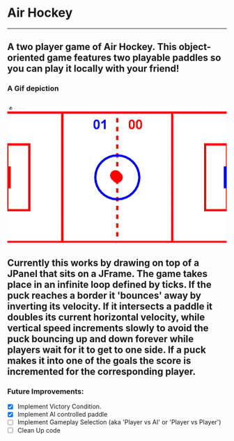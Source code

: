 # Air Hockey
---
A two player game of Air Hockey. This object-oriented game features two playable paddles so you can play it locally with your friend!
---
### A Gif depiction
![Air Hockey GIF](https://github.com/Jacob-Lillywhite/AirHockey/blob/master/Screenshots/AirHockey.gif)
---
Currently this works by drawing on top of a JPanel that sits on a JFrame. The game takes place in an infinite loop defined by ticks. If the puck reaches a border it 'bounces' away by inverting its velocity. If it intersects a paddle it doubles its current horizontal velocity, while vertical speed increments slowly to avoid the puck bouncing up and down forever while players wait for it to get to one side. If a puck makes it into one of the goals the score is incremented for the corresponding player.
---
### Future Improvements: 
- [x] Implement Victory Condition.
- [x] Implement AI controlled paddle
- [ ] Implement Gameplay Selection (aka 'Player vs AI' or 'Player vs Player')
- [ ] Clean Up code
